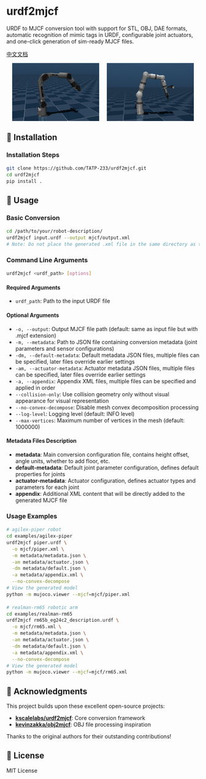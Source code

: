 # urdf2mjcf

URDF to MJCF conversion tool with support for STL, OBJ, DAE formats, automatic recognition of mimic tags in URDF, configurable joint actuators, and one-click generation of sim-ready MJCF files.

[中文文档](./README_zh.md)

<div style="display: flex; justify-content: center; gap: 20px;">
  <img src="./examples/agilex-piper/piper.png" alt="piper" style="width: 45%;" />
  <img src="./examples/realman-rm65/rm65.png" alt="rm65" style="width: 45%;" />
</div>

## 🚀 Installation

### Installation Steps

```bash
git clone https://github.com/TATP-233/urdf2mjcf.git
cd urdf2mjcf
pip install .
```

## 📖 Usage

### Basic Conversion

```bash
cd /path/to/your/robot-description/
urdf2mjcf input.urdf --output mjcf/output.xml
# Note: Do not place the generated .xml file in the same directory as the urdf, you can add mjcf/output.xml as shown above
```

### Command Line Arguments

```bash
urdf2mjcf <urdf_path> [options]
```

#### Required Arguments
- `urdf_path`: Path to the input URDF file

#### Optional Arguments
- `-o, --output`: Output MJCF file path (default: same as input file but with .mjcf extension)
- `-m, --metadata`: Path to JSON file containing conversion metadata (joint parameters and sensor configurations)
- `-dm, --default-metadata`: Default metadata JSON files, multiple files can be specified, later files override earlier settings
- `-am, --actuator-metadata`: Actuator metadata JSON files, multiple files can be specified, later files override earlier settings
- `-a, --appendix`: Appendix XML files, multiple files can be specified and applied in order
- `--collision-only`: Use collision geometry only without visual appearance for visual representation
- `--no-convex-decompose`: Disable mesh convex decomposition processing
- `--log-level`: Logging level (default: INFO level)
- `--max-vertices`: Maximum number of vertices in the mesh (default: 1000000)

#### Metadata Files Description
- **metadata**: Main conversion configuration file, contains height offset, angle units, whether to add floor, etc.
- **default-metadata**: Default joint parameter configuration, defines default properties for joints
- **actuator-metadata**: Actuator configuration, defines actuator types and parameters for each joint
- **appendix**: Additional XML content that will be directly added to the generated MJCF file

### Usage Examples

```bash
# agilex-piper robot
cd examples/agilex-piper
urdf2mjcf piper.urdf \
  -o mjcf/piper.xml \
  -m metadata/metadata.json \
  -am metadata/actuator.json \
  -dm metadata/default.json \
  -a metadata/appendix.xml \
  --no-convex-decompose
# View the generated model
python -m mujoco.viewer --mjcf=mjcf/piper.xml

# realman-rm65 robotic arm
cd examples/realman-rm65
urdf2mjcf rm65b_eg24c2_description.urdf \
  -o mjcf/rm65.xml \
  -m metadata/metadata.json \
  -am metadata/actuator.json \
  -dm metadata/default.json \
  -a metadata/appendix.xml \
  --no-convex-decompose
# View the generated model
python -m mujoco.viewer --mjcf=mjcf/rm65.xml
```

## 🤝 Acknowledgments

This project builds upon these excellent open-source projects:

- **[kscalelabs/urdf2mjcf](https://github.com/kscalelabs/urdf2mjcf)**: Core conversion framework
- **[kevinzakka/obj2mjcf](https://github.com/kevinzakka/obj2mjcf)**: OBJ file processing inspiration

Thanks to the original authors for their outstanding contributions!

## 📄 License

MIT License
